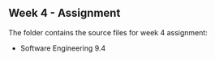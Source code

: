 ## Week 4 - Assignment

The folder contains the source files for week 4 assignment:
- Software Engineering 9.4